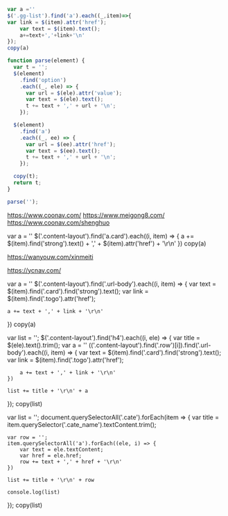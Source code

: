 
```js
var a =''
$('.gg-list').find('a').each((_,item)=>{
var link = $(item).attr('href');
    var text = $(item).text();
    a+=text+','+link+'\n'
});
copy(a)
```

```js
function parse(element) {
  var t = '';
  $(element)
    .find('option')
    .each((_, ele) => {
      var url = $(ele).attr('value');
      var text = $(ele).text();
      t += text + ',' + url + '\n';
    });

  $(element)
    .find('a')
    .each((_, ee) => {
      var url = $(ee).attr('href');
      var text = $(ee).text();
      t += text + ',' + url + '\n';
    });

  copy(t);
  return t;
}

parse('');
```



https://www.coonav.com/
https://www.meigong8.com/
https://www.coonav.com/shenghuo

var a = ''
$('.content-layout').find('a.card').each((i, item) => { a += $(item).find('strong').text() + ',' + $(item).attr('href') + '\r\n' })
copy(a)


https://wanyouw.com/xinmeiti

https://ycnav.com/

var a = ''
$('.content-layout').find('.url-body').each((i, item) => {
    var text = $(item).find('.card').find('strong').text();
    var link = $(item).find('.togo').attr('href');

    a += text + ',' + link + '\r\n'
})
copy(a)


var list = '';
$('.content-layout').find('h4').each((i, ele) => {
    var title = $(ele).text().trim();
    var a = ''
    $($('.content-layout').find('.row')[i]).find('.url-body').each((i, item) => {
        var text = $(item).find('.card').find('strong').text();
        var link = $(item).find('.togo').attr('href');

        a += text + ',' + link + '\r\n'
    })

    list += title + '\r\n' + a
});
copy(list)


var list = '';
document.querySelectorAll('.cate').forEach(item => {
    var title = item.querySelector('.cate_name').textContent.trim();

    var row = '';
    item.querySelectorAll('a').forEach((ele, i) => {
        var text = ele.textContent;
        var href = ele.href;
        row += text + ',' + href + '\r\n'
    })

    list += title + '\r\n' + row

    console.log(list)
});
copy(list)
